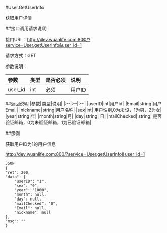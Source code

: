 #User.GetUserInfo

获取用户详情

##接口调用请求说明

接口URL：http://dev.wuanlife.com:800/?service=User.getUserInfo&user_id=1

请求方式：GET

参数说明：

|参数|类型|是否必须|说明|
|:--|:--|:--|:--|
|user_id|int|必须|用户ID|

##返回说明
|参数|类型|说明|
|:--|:--|:--|
|userID|int|用户id|
|Email|string|用户Email|
|nickname|string|用户名称|
|sex|int|	用户性别,0为未设，1为男，2为女|
|year|string|年|
|month|string|月|
|day|string|	日|
|mailChecked|	string|	是否验证邮箱，0为未验证邮箱，1为已验证邮箱|


##示例

获取用户ID为1的用户信息

http://dev.wuanlife.com:800/?service=User.getUserInfo&user_id=1

    JSON
    {
    "ret": 200,
    "data": {
        "userID": "1",
        "sex": "0",
        "year": "1000",
        "month": null,
        "day": null,
        "mailChecked": "0",
        "Email": null,
        "nickname": null
    },
    "msg": ""
    }

